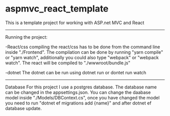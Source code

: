 # aspmvc_react_template
This is a template project for working with ASP.net MVC and React

-----------------------------------------------------------------
Running the project:

-React/css
compiling the react/css has to be done from the command line inside "./Frontend". The compilation can be done by running "yarn compile" or "yarn watch", additionally you could also type "webpack" or "webpack watch". The react will be compiled to "./wwwroot/bundle.js" 

-dotnet
The dotnet can be run using dotnet run or dontet run watch

-----------------------------------------------------------------
Database
For this project I use a postgres database. The database name can be changed in the appsettings.json. 
You can change the daabase model inside "./Models/DBContext.cs", once you have changed the model you need to run "dotnet ef migrations add {name}" and after dotnet ef database update.
